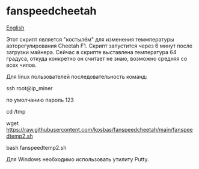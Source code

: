 # fanspeedcheetah
[English](https://github.com/kosbas/fanspeedcheetah/blob/main/README_EN.md)


Этот скрипт является "костылём" для изменения теммпературы авторегулирования Cheetah F1.
Скрипт запустится через 6 минут после загрузки майнера. Сейчас в скрипте выставлена температура 64 градуса, откуда конкретно он считает не знаю, возможно средняя со всех чипов.

Для linux пользователей последовательность команд:

ssh root@ip_miner

по умолчанию пароль 123

cd /tmp

wget https://raw.githubusercontent.com/kosbas/fanspeedcheetah/main/fanspeedtemp2.sh

bash fanspeedtemp2.sh


Для Windows необходимо использовать утилиту Putty.
